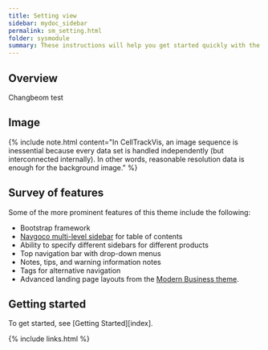 ```yaml
---
title: Setting view
sidebar: mydoc_sidebar
permalink: sm_setting.html
folder: sysmodule
summary: These instructions will help you get started quickly with the theme.....
---
```


## Overview

Changbeom test

## Image


{% include note.html content="In CellTrackVis, an image sequence is inessential because every data set is handled independently (but interconnected internally). In other words, reasonable resolution data is enough for the background image." %}


## Survey of features

Some of the more prominent features of this theme include the following:

* Bootstrap framework
* [Navgoco multi-level sidebar](http://www.komposta.net/article/navgoco) for table of contents
* Ability to specify different sidebars for different products
* Top navigation bar with drop-down menus
* Notes, tips, and warning information notes
* Tags for alternative navigation
* Advanced landing page layouts from the [Modern Business theme](http://startbootstrap.com/template-overviews/modern-business/).

## Getting started

To get started, see [Getting Started][index].

{% include links.html %}
